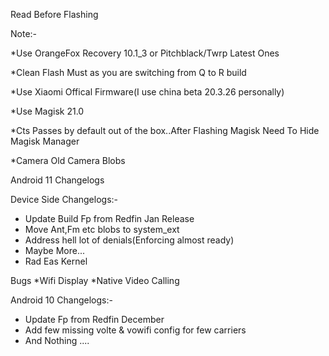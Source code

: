 Read Before Flashing

Note:-

*Use OrangeFox Recovery 10.1_3 or Pitchblack/Twrp Latest Ones

*Clean Flash Must as you are  switching from Q to R build

*Use Xiaomi Offical Firmware(I use china beta 20.3.26 personally)

*Use Magisk 21.0

*Cts Passes by default out of the box..After Flashing Magisk Need To Hide Magisk Manager


*Camera
Old Camera Blobs

Android 11 Changelogs

Device Side Changelogs:-

* Update Build Fp from Redfin Jan Release
* Move Ant,Fm etc blobs to system_ext
* Address hell lot of denials(Enforcing almost ready)
* Maybe More...
* Rad Eas Kernel 

Bugs
*Wifi Display
*Native Video Calling

Android 10 Changelogs:-

* Update Fp from Redfin December 
* Add few missing volte & vowifi config for few carriers
* And Nothing ....
